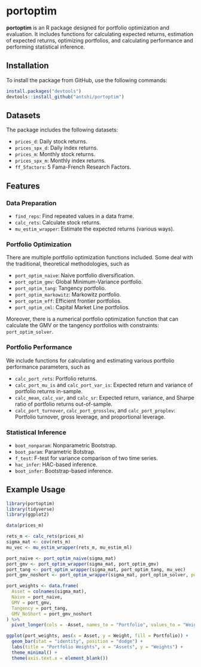 # portoptim

<!-- badges: start -->
<!-- badges: end -->

**portoptim** is an R package designed for portfolio optimization and evaluation.
It includes functions for calculating expected returns, estimation of expected returns, optimizing portfolios, and calculating performance and performing statistical inference.

## Installation

To install the package from GitHub, use the following commands:

```r
install.packages("devtools")
devtools::install_github("antshi/portoptim")
```

## Datasets

The package includes the following datasets:

- `prices_d`: Daily stock returns.
- `prices_spx_d`: Daily index returns.
- `prices_m`: Monthly stock returns.
- `prices_spx_m`: Monthly index returns.
- `ff_5factors`: 5 Fama-French Research Factors.

## Features

### Data Preparation

- `find_reps`: Find repeated values in a data frame.
- `calc_rets`: Calculate stock returns.
- `mu_estim_wrapper`: Estimate the expected returns (various ways).

### Portfolio Optimization

There are multiple portfolio optimization functions included. Some deal with the traditional, theoretical methodologies, such as

- `port_optim_naive`: Naive portfolio diversification.
- `port_optim_gmv`: Global Minimum-Variance portfolio.
- `port_optim_tang`: Tangency portfolio.
- `port_optim_markowitz`: Markowitz portfolio.
- `port_optim_eff`: Efficient frontier portfolios.
- `port_optim_cml`: Capital Market Line portfolios.

Moreover, there is a numerical portfolio optimization function that can calculate the GMV or the tangency portfolios with constraints: `port_optim_solver`.

### Portfolio Performance

We include functions for calculating and estimating various portfolio performance parameters, such as

- `calc_port_rets`: Portfolio returns.
- `calc_port_mu_is` and `calc_port_var_is`: Expected return and variance of portfolio returns in-sample.
- `calc_mean`, `calc_var`, and `calc_sr`: Expected return, variance, and Sharpe ratio of portfolio returns out-of-sample.
- `calc_port_turnover`, `calc_port_grosslev`, and `calc_port_proplev`: Portfolio turnover, gross leverage, and proportional leverage.

### Statistical Inference

- `boot_nonparam`:  Nonparametric Bootstrap.
- `boot_param`: Parametric Botstrap.
- `f_test`: F-test for variance comparison of two time series.
- `hac_infer`: HAC-based inference.
- `boot_infer`: Bootstrap-based inference.

## Example Usage

```r
library(portoptim)
library(tidyverse)
library(ggplot2)

data(prices_m)

rets_m <- calc_rets(prices_m)
sigma_mat <- cov(rets_m)
mu_vec <- mu_estim_wrapper(rets_m, mu_estim_ml)

port_naive <- port_optim_naive(sigma_mat)
port_gmv <- port_optim_wrapper(sigma_mat, port_optim_gmv)
port_tang <- port_optim_wrapper(sigma_mat, port_optim_tang, mu_vec)
port_gmv_noshort <- port_optim_wrapper(sigma_mat, port_optim_solver, porttype = "GMV", A = diag(1, ncol(sigma_mat)), b = rep(0, ncol(sigma_mat)))

port_weights <- data.frame(
  Asset = colnames(sigma_mat),
  Naive = port_naive,
  GMV = port_gmv,
  Tangency = port_tang,
  GMV_NoShort = port_gmv_noshort
) %>%
  pivot_longer(cols = -Asset, names_to = "Portfolio", values_to = "Weight")

ggplot(port_weights, aes(x = Asset, y = Weight, fill = Portfolio)) +
  geom_bar(stat = "identity", position = "dodge") +
  labs(title = "Portfolio Weights", x = "Assets", y = "Weights") +
  theme_minimal() +
  theme(axis.text.x = element_blank())
```
